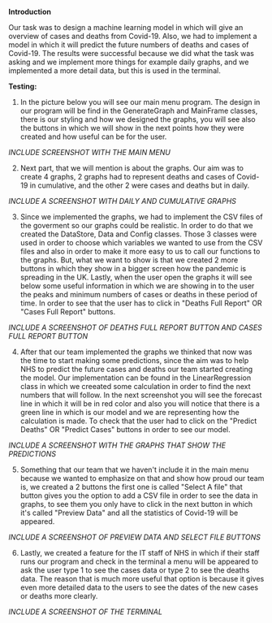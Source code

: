 **Introduction**

Our task was to design a machine learning model in which will give an overview of cases and deaths from Covid-19. Also, we had to implement a model in which it will predict the future numbers of deaths and cases  of Covid-19. The results were successful because we did what the task was asking and we implement more things for example daily graphs, and we implemented a more detail data, but this is used in the terminal.  


**Testing:**

1. In the picture below you will see our main menu program. The design in our program will be find in the GenerateGraph and MainFrame classes, there is our styling and how we designed the graphs, you will see also the buttons in which we will show in the next points how they were created and how useful can be for the user. 

_INCLUDE SCREENSHOT WITH THE MAIN MENU_

2. Next part, that we will mention is about the graphs. Our aim was to create 4 graphs, 2 graphs had to represent deaths and cases of Covid-19 in cumulative, and the other 2 were cases and deaths but in daily. 


_INCLUDE A SCREENSHOT WITH DAILY AND CUMULATIVE GRAPHS_


3. Since we implemented the graphs, we had to implement the CSV files of the goverment so our graphs could be realistic. In order to do that we created the DataStore, Data and Config classes. Those 3 classes were used in order to choose which variables we wanted to use from the CSV files and also in order to make it more easy to us to call our functions to the graphs. But, what we want to show is that we created 2 more buttons  in which they show in a bigger screen how the pandemic is spreading in the UK. Lastly, when the user open the graphs it will see below some useful information in which we are showing in to the user the peaks and minimum numbers of cases or deaths in these period of time. In order to see that the user has to click in "Deaths Full Report" OR "Cases Full Report" buttons. 

_INCLUDE A SCREENSHOT OF DEATHS FULL REPORT BUTTON AND CASES FULL REPORT BUTTON_

4. After that our team implemented the graphs we thinked that now was the time to start making some predictions, since the aim was to help NHS to predict the future cases and deaths our team started creating the model. Our implementation can be found in the LinearRegression class in which we creeated some calculation in order to find the next numbers that will follow. In the next screenshot you will see the forecast line in which it will be in red color and also you will notice that there is a green line in which is our model and we are representing how the calculation is made. To check that the user had to click on the "Predict Deaths" OR "Predict Cases" buttons in order to see our model.

_INCLUDE A SCREENSHOT WITH THE GRAPHS THAT SHOW THE PREDICTIONS_


5. Something that our team that we haven't include it in the main menu because we wanted to emphasize on that and show how proud our team is, we created a 2 buttons the first one is called "Select A file" that button gives you the option to add a CSV file in order to see the data in graphs, to see them you only have to click in the next button in which it's called "Preview Data" and all the statistics of Covid-19 will be appeared.

_INCLUDE A SCREENSHOT OF PREVIEW DATA AND SELECT FILE BUTTONS_


6. Lastly, we created a feature for the IT staff of NHS in which if their staff runs our program and check in the terminal a menu will be appeared to ask the user type 1 to see the cases data or type 2 to see the deaths data. The reason that is much more useful that option is because it gives even more detailed data to the users to see the dates of the new cases or deaths more clearly.


_INCLUDE A SCREENSHOT OF THE TERMINAL_


